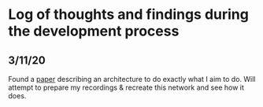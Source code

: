 # Log of thoughts and findings during the development process

## 3/11/20

Found a [paper](https://arxiv.org/pdf/1810.06603.pdf) describing an architecture to do exactly what I aim to do. Will attempt to prepare my recordings & recreate this network and see how it does.